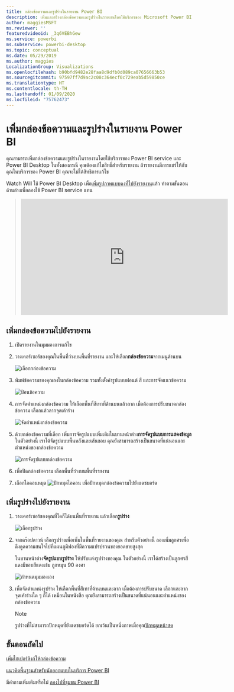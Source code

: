 ```yaml
---
title: กล่องข้อความและรูปร่างในรายงาน Power BI
description: เพิ่มและสร้างกล่องข้อความและรูปร่างในรายงานโดยใช้บริการของ Microsoft Power BI
author: maggiesMSFT
ms.reviewer: ''
featuredvideoid: _3q6VEBhGew
ms.service: powerbi
ms.subservice: powerbi-desktop
ms.topic: conceptual
ms.date: 05/29/2019
ms.author: maggies
LocalizationGroup: Visualizations
ms.openlocfilehash: b90bfd9482e28faa8d9dfb0d089ca07656663b53
ms.sourcegitcommit: 97597ff7d9ac2c08c364ecf0c729eab5d59850ce
ms.translationtype: HT
ms.contentlocale: th-TH
ms.lasthandoff: 01/09/2020
ms.locfileid: "75762473"
---
```

# <a name="add-text-boxes-and-shapes-to-power-bi-reports"></a>เพิ่มกล่องข้อความและรูปร่างในรายงาน Power BI
คุณสามารถเพิ่มกล่องข้อความและรูปร่างในรายงานโดยใช้บริการของ Power BI service และ Power BI Desktop ในทั้งสองกรณี คุณต้องแก้ไขสิทธิ์สำหรับรายงาน ถ้ารายงานมีการแชร์ให้กับคุณในบริการของ Power BI คุณจะไม่ได้สิทธิการแก้ไข 

Watch Will ใช้ Power BI Desktop เพื่อ[เพิ่มรูปภาพแบบคงที่ไปยังรายงาน](/learn/modules/visuals-in-power-bi/12-formatting)แล้ว ทำตามขั้นตอนด้านล่างเพื่อลองใช้ Power BI service แทน
> 
> <iframe width="560" height="315" src="https://www.youtube.com/embed/_3q6VEBhGew" frameborder="0" allowfullscreen></iframe>
> 

## <a name="add-a-text-box-to-a-report"></a>เพิ่มกล่องข้อความไปยังรายงาน
1. เปิดรายงานในมุมมองการแก้ไข

2. วางเคอร์เซอร์ของคุณในพื้นที่ว่างบนพื้นที่รายงาน และให้เลือก**กล่องข้อความ**จากเมนูด้านบน
   
   ![เลือกกล่องข้อความ](media/power-bi-reports-add-text-and-shapes/pbi_textbox.png)
3. พิมพ์ข้อความของคุณลงในกล่องข้อความ รวมทั้งตั้งค่ารูปแบบฟอนต์ สี และการจัดแนวข้อความ 
   
   ![ป้อนข้อความ](media/power-bi-reports-add-text-and-shapes/pbi_textbox2new.png)
4. การจัดตำแหน่งกล่องข้อความ ให้เลือกพื้นที่สีเทาที่ด้านบนแล้วลาก เมื่อต้องการปรับขนาดกล่องข้อความ เลือกแล้วลากจุดเค้าร่าง 
   
   ![จัดตำแหน่งกล่องข้อความ](media/power-bi-reports-add-text-and-shapes/textboxsmaller.gif)

5. ด้วยกล่องข้อความที่เลือก เพิ่มการจัดรูปแบบเพิ่มเติมในบานหน้าต่าง**การจัดรูปแบบการแสดงข้อมูล** ในตัวอย่างนี้ เราได้จัดรูปแบบพื้นหลังและเส้นขอบ คุณยังสามารถสร้างเป็นขนาดที่แน่นอนและตำแหน่งของกล่องข้อความ  

   ![การจัดรูปแบบกล่องข้อความ](media/power-bi-reports-add-text-and-shapes/power-bi-borders.png)

6. เพื่อปิดกล่องข้อความ เลือกพื้นที่ว่างบนพื้นที่รายงาน 

7. เลือกไอคอนหมุด  ![ปักหมุดไอคอน](media/power-bi-reports-add-text-and-shapes/pbi_pintile.png) เพื่อปักหมุดกล่องข้อความไปยังแดชบอร์ด 

## <a name="add-a-shape-to-a-report"></a>เพิ่มรูปร่างไปยังรายงาน
1. วางเคอร์เซอร์ของคุณที่ใดก็ได้บนพื้นที่รายงาน แล้วเลือก**รูปร่าง**
   
   ![เลือกรูปร่าง](media/power-bi-reports-add-text-and-shapes/power-bi-shapes.png)
2. จากดร๊อปดาวน์ เลือกรูปร่างเพื่อเพิ่มในพื้นที่รายงานของคุณ สำหรับตัวอย่างนี้ ลองเพิ่มลูกศรเพื่อดึงดูดความสนใจไปที่แผนภูมิฟองที่มีความแปรปรวนของยอดขายสูงสุด 
   
   ในบานหน้าต่าง**จัดรูปแบบรูปร่าง** ให้ปรับแต่งรูปร่างของคุณ ในตัวอย่างนี้ เราได้สร้างเป็นลูกศรสีแดงมีขอบสีแดงเข้ม ถูกหมุน 90 องศา
   
   ![กำหนดมุมมองเอง](media/power-bi-reports-add-text-and-shapes/power-bi-arrrow.png)
3. เพื่อจัดตำแหน่งรูปร่าง ให้เลือกพื้นที่สีเทาที่ด้านบนและลาก เมื่อต้องการปรับขนาด เลือกและลากจุดเค้าร่างใด ๆ ก็ได้ เหมือนในหนังสือ คุณยังสามารถสร้างเป็นขนาดที่แน่นอนและตำแหน่งของกล่องข้อความ

   > [!NOTE]
   > รูปร่างที่ไม่สามารถปักหมุดที่ยังแดชบอร์ดได้ ยกเว้นเป็นหนึ่งภาพเมื่อคุณ[ปักหมุดหน้าสด](service-dashboard-pin-live-tile-from-report.md) 
   > 
   > 

## <a name="next-steps"></a>ขั้นตอนถัดไป
[เพิ่มไฮเปอร์ลิงก์ให้กล่องข้อความ](service-add-hyperlink-to-text-box.md)

[แนวคิดพื้นฐานสำหรับนักออกแบบในบริการ Power BI](service-basic-concepts.md)

มีคำถามเพิ่มเติมหรือไม่ [ลองไปที่ชุมชน Power BI](https://community.powerbi.com/)
